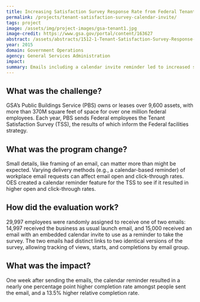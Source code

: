 ```yaml
---
title: Increasing Satisfaction Survey Response Rate from Federal Tenants - Calendar Invite
permalink: /projects/tenant-satisfaction-survey-calendar-invite/
tags: project
image: /assets/img/project-images/gsa-tenant1.jpg
image-credit: https://www.gsa.gov/portal/content/163627
abstract: /assets/abstracts/1512-1-Tenant-Satisfaction-Survey-Response-Calendar-Invite.pdf
year: 2015
domain: Government Operations
agency: General Services Administration
impact:
summary: Emails including a calendar invite reminder led to increased survey responses from Federal employees.
---
```

## What was the challenge?

GSA’s Public Buildings Service (PBS) owns or leases over 9,600 assets, with more than 370M square feet of space for over one million federal employees. Each year, PBS sends Federal employees the Tenant Satisfaction Survey (TSS), the results of which inform the Federal facilities strategy.

## What was the program change?

Small details, like framing of an email, can matter more than might be expected. Varying delivery methods (e.g., a calendar-based reminder) of workplace email requests can affect email open and click-through rates. OES created a calendar reminder feature for the TSS to see if it resulted in higher open and click-through rates.

## How did the evaluation work?

29,997 employees were randomly assigned to receive one of two emails: 14,997 received the business as usual launch email, and 15,000 received an email with an embedded calendar invite to use as a reminder to take the survey. The two emails had distinct links to two identical versions of the survey, allowing tracking of views, starts, and completions by email group.

## What was the impact?

One week after sending the emails, the calendar reminder resulted in a nearly one percentage point higher completion rate amongst people sent the email, and a 13.5% higher relative completion rate.
